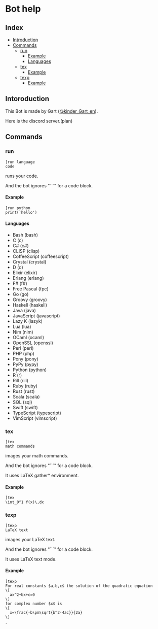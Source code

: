 # Bot help
## Index
- [Introduction](#Intoroduction)
- [Commands](#Commands)
  - [run](#run)
    - [Example](#e1)
    - [Languages](#Languages)
  - [tex](#tex)
    - [Example](#e2)
  - [texp](#texp)
    - [Example](#e3)

## Intoroduction
This Bot is made by Gart ([@kinder_Gart_en](https://twitter.com/kinder_Gart_en)).

Here is the discord server.(plan)
## Commands
### run
```
]run language
code
```
runs your code.

And the bot ignores "```" for a code block.
#### Example<a id="e1"></a>
```
]run python
print('hello')
```
#### Languages
- Bash (bash)
- C (c)
- C# (c#)
- CLISP (clisp)
- CoffeeScript (coffeescript)
- Crystal (crystal)
- D (d)
- Elixir (elixir)
- Erlang (erlang)
- F# (f#)
- Free Pascal (fpc)
- Go (go)
- Groovy (groovy)
- Haskell (haskell)
- Java (java)
- JavaScript (javascript)
- Lazy K (lazyk)
- Lua (lua)
- Nim (nim)
- OCaml (ocaml)
- OpenSSL (openssl)
- Perl (perl)
- PHP (php)
- Pony (pony)
- PyPy (pypy)
- Python (python)
- R (r)
- Rill (rill)
- Ruby (ruby)
- Rust (rust)
- Scala (scala)
- SQL (sql)
- Swift (swift)
- TypeScript (typescript)
- VimScript (vimscript)

### tex
```
]tex
math commands
```
images your math commands.

And the bot ignores "```" for a code block.

It uses LaTeX gather* environment.
#### Example<a id="e2"></a>
```
]tex
\int_0^1 f(x)\,dx
```
### texp
```
]texp
LaTeX text
```
images your LaTeX text.

And the bot ignores "```" for a code block.

It uses LaTeX text mode.
#### Example<a id="e3"></a>
```
]texp
For real constants $a,b,c$ the solution of the quadratic equation
\[
  ax^2+bx+c=0
\]
for complex number $x$ is
\[
  x=\frac{-b\pm\sqrt{b^2-4ac}}{2a}
\]
．
```
